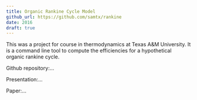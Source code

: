 ```yaml
---
title: Organic Rankine Cycle Model
github_url: https://github.com/samtx/rankine
date: 2016 
draft: true
---
```


This was a project for course in thermodynamics at Texas A&M University. It is a command line tool to compute the efficiencies for a hypothetical organic rankine cycle.

Github repository:...

Presentation:...

Paper:...

